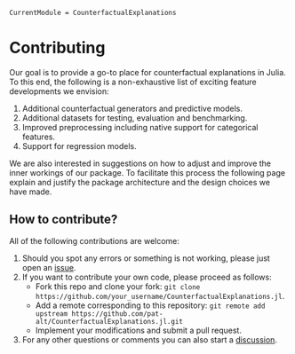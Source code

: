 
``` @meta
CurrentModule = CounterfactualExplanations 
```

# Contributing

Our goal is to provide a go-to place for counterfactual explanations in Julia. To this end, the following is a non-exhaustive list of exciting feature developments we envision:

1.  Additional counterfactual generators and predictive models.
2.  Additional datasets for testing, evaluation and benchmarking.
3.  Improved preprocessing including native support for categorical features.
4.  Support for regression models.

We are also interested in suggestions on how to adjust and improve the inner workings of our package. To facilitate this process the following page explain and justify the package architecture and the design choices we have made.

## How to contribute?

All of the following contributions are welcome:

1.  Should you spot any errors or something is not working, please just open an [issue](https://github.com/pat-alt/CounterfactualExplanations.jl/issues).
2.  If you want to contribute your own code, please proceed as follows:
    - Fork this repo and clone your fork: `git clone https://github.com/your_username/CounterfactualExplanations.jl`.
    - Add a remote corresponding to this repository: `git remote add upstream https://github.com/pat-alt/CounterfactualExplanations.jl.git`
    - Implement your modifications and submit a pull request.
3.  For any other questions or comments you can also start a [discussion](https://github.com/pat-alt/CounterfactualExplanations.jl/discussions).
